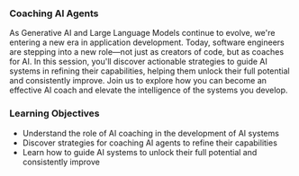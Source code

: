 ### Coaching AI Agents

As Generative AI and Large Language Models continue to evolve, we're entering a new era in application development. Today, software engineers are stepping into a new role—not just as creators of code, but as coaches for AI. In this session, you'll discover actionable strategies to guide AI systems in refining their capabilities, helping them unlock their full potential and consistently improve. Join us to explore how you can become an effective AI coach and elevate the intelligence of the systems you develop.


### Learning Objectives
- Understand the role of AI coaching in the development of AI systems
- Discover strategies for coaching AI agents to refine their capabilities
- Learn how to guide AI systems to unlock their full potential and consistently improve

